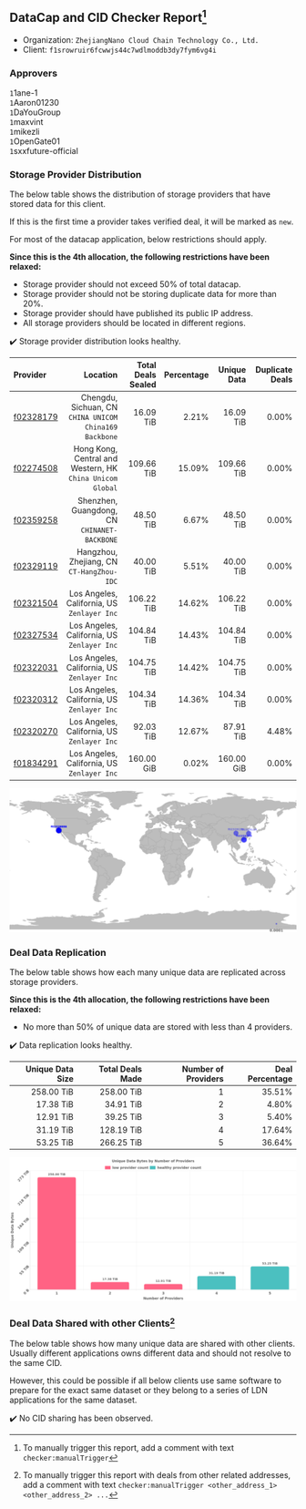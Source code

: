 ## DataCap and CID Checker Report[^1]
 - Organization: `ZhejiangNano Cloud Chain Technology Co., Ltd.`
 - Client: `f1srowruir6fcwwjs44c7wdlmoddb3dy7fym6vg4i`
### Approvers
`1`1ane-1<br/>`1`Aaron01230<br/>`1`DaYouGroup<br/>`1`maxvint<br/>`1`mikezli<br/>`1`OpenGate01<br/>`1`sxxfuture-official


### Storage Provider Distribution
The below table shows the distribution of storage providers that have stored data for this client.

If this is the first time a provider takes verified deal, it will be marked as `new`.

For most of the datacap application, below restrictions should apply.

**Since this is the 4th allocation, the following restrictions have been relaxed:**
 - Storage provider should not exceed 50% of total datacap.
 - Storage provider should not be storing duplicate data for more than 20%.
 - Storage provider should have published its public IP address.
 - All storage providers should be located in different regions.

✔️ Storage provider distribution looks healthy.

| Provider                                              |                                                     Location | Total Deals Sealed | Percentage | Unique Data | Duplicate Deals |
| :---------------------------------------------------- | -----------------------------------------------------------: | -----------------: | ---------: | ----------: | --------------: |
| [f02328179](https://filfox.info/en/address/f02328179) |    Chengdu, Sichuan, CN<br/>`CHINA UNICOM China169 Backbone` |          16.09 TiB |      2.21% |   16.09 TiB |           0.00% |
| [f02274508](https://filfox.info/en/address/f02274508) | Hong Kong, Central and Western, HK<br/>`China Unicom Global` |         109.66 TiB |     15.09% |  109.66 TiB |           0.00% |
| [f02359258](https://filfox.info/en/address/f02359258) |              Shenzhen, Guangdong, CN<br/>`CHINANET-BACKBONE` |          48.50 TiB |      6.67% |   48.50 TiB |           0.00% |
| [f02329119](https://filfox.info/en/address/f02329119) |                 Hangzhou, Zhejiang, CN<br/>`CT-HangZhou-IDC` |          40.00 TiB |      5.51% |   40.00 TiB |           0.00% |
| [f02321504](https://filfox.info/en/address/f02321504) |               Los Angeles, California, US<br/>`Zenlayer Inc` |         106.22 TiB |     14.62% |  106.22 TiB |           0.00% |
| [f02327534](https://filfox.info/en/address/f02327534) |               Los Angeles, California, US<br/>`Zenlayer Inc` |         104.84 TiB |     14.43% |  104.84 TiB |           0.00% |
| [f02322031](https://filfox.info/en/address/f02322031) |               Los Angeles, California, US<br/>`Zenlayer Inc` |         104.75 TiB |     14.42% |  104.75 TiB |           0.00% |
| [f02320312](https://filfox.info/en/address/f02320312) |               Los Angeles, California, US<br/>`Zenlayer Inc` |         104.34 TiB |     14.36% |  104.34 TiB |           0.00% |
| [f02320270](https://filfox.info/en/address/f02320270) |               Los Angeles, California, US<br/>`Zenlayer Inc` |          92.03 TiB |     12.67% |   87.91 TiB |           4.48% |
| [f01834291](https://filfox.info/en/address/f01834291) |               Los Angeles, California, US<br/>`Zenlayer Inc` |         160.00 GiB |      0.02% |  160.00 GiB |           0.00% |

<img src="https://raw.githubusercontent.com/data-preservation-programs/filplus-checker-assets/main/filecoin-project/filecoin-plus-large-datasets/issues/2103/1698043606866.png"/>

### Deal Data Replication
The below table shows how each many unique data are replicated across storage providers.


**Since this is the 4th allocation, the following restrictions have been relaxed:**
- No more than 50% of unique data are stored with less than 4 providers.

✔️ Data replication looks healthy.

| Unique Data Size | Total Deals Made | Number of Providers | Deal Percentage |
| ---------------: | ---------------: | ------------------: | --------------: |
|       258.00 TiB |       258.00 TiB |                   1 |          35.51% |
|        17.38 TiB |        34.91 TiB |                   2 |           4.80% |
|        12.91 TiB |        39.25 TiB |                   3 |           5.40% |
|        31.19 TiB |       128.19 TiB |                   4 |          17.64% |
|        53.25 TiB |       266.25 TiB |                   5 |          36.64% |

<img src="https://raw.githubusercontent.com/data-preservation-programs/filplus-checker-assets/main/filecoin-project/filecoin-plus-large-datasets/issues/2103/1698043607555.png"/>

### Deal Data Shared with other Clients[^3]
The below table shows how many unique data are shared with other clients.
Usually different applications owns different data and should not resolve to the same CID.

However, this could be possible if all below clients use same software to prepare for the exact same dataset or they belong to a series of LDN applications for the same dataset.

✔️ No CID sharing has been observed.

[^1]: To manually trigger this report, add a comment with text `checker:manualTrigger`

[^2]: Deals from those addresses are combined into this report as they are specified with `checker:manualTrigger`

[^3]: To manually trigger this report with deals from other related addresses, add a comment with text `checker:manualTrigger <other_address_1> <other_address_2> ...`
